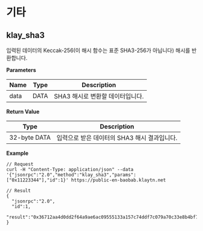 # 기타 <a id="miscellaneous"></a>

## klay_sha3 <a id="klay_sha3"></a>

입력된 데이터의 Keccak-256(이 해시 함수는 표준 SHA3-256가 아닙니다) 해시를 반환합니다.

**Parameters**

| Name | Type | Description          |
| ---- | ---- | -------------------- |
| data | DATA | SHA3 해시로 변환할 데이터입니다. |

**Return Value**

| Type         | Description                 |
| ------------ | --------------------------- |
| 32-byte DATA | 입력으로 받은 데이터의 SHA3 해시 결과입니다. |


**Example**

```shell
// Request
curl -H "Content-Type: application/json" --data '{"jsonrpc":"2.0","method":"klay_sha3","params":["0x11223344"],"id":1}' https://public-en-baobab.klaytn.net

// Result
{
  "jsonrpc":"2.0",
  "id":1,
  "result":"0x36712aa4d0dd2f64a9ae6ac09555133a157c74ddf7c079a70c33e8b4bf70dd73"
}
```
